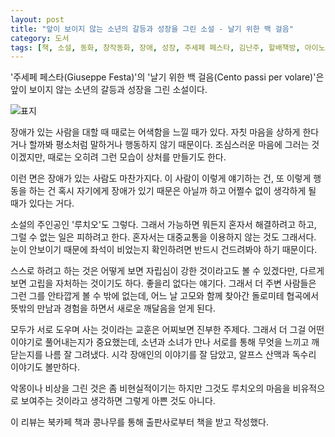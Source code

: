```yaml
---
layout: post
title: "앞이 보이지 않는 소년의 갈등과 성장을 그린 소설 - 날기 위한 백 걸음"
category: 도서
tags: [책, 소설, 동화, 창작동화, 장애, 성장, 주세페 페스타, 김난주, 할배책방, 아이노리, 북카페 책과 콩나무, 서평]
---
```


'주세페 페스타(Giuseppe Festa)'의
'날기 위한 백 걸음(Cento passi per volare)'은
앞이 보이지 않는 소년의 갈등과 성장을 그린 소설이다.

![표지](https://images2.imgbox.com/f4/3f/0H3ybiCV_o.jpg)

장애가 있는 사람을 대할 때 때로는 어색함을 느낄 때가 있다.
자칫 마음을 상하게 한다거나 할까봐 평소처럼 말하거나 행동하지 않기 때문이다.
조심스러운 마음에 그러는 것이겠지만,
때로는 오히려 그런 모습이 상처를 만들기도 한다.

이런 면은 장애가 있는 사람도 마찬가지다.
이 사람이 이렇게 얘기하는 건, 또 이렇게 행동을 하는 건
혹시 자기에게 장애가 있기 때문은 아닐까 하고
어쩔수 없이 생각하게 될 때가 있다는 거다.

소설의 주인공인 '루치오'도 그렇다.
그래서 가능하면 뭐든지 혼자서 해결하려고 하고,
그럴 수 없는 일은 피하려고 한다.
혼자서는 대중교통을 이용하지 않는 것도 그래서다.
눈이 안보이기 때문에 좌석이 비었는지 확인하려면 반드시 건드려봐야 하기 때문이다.

스스로 하려고 하는 것은 어떻게 보면 자립심이 강한 것이라고도 볼 수 있겠다만,
다르게 보면 고립을 자처하는 것이기도 하다.
좋을리 없다는 얘기다.
그래서 더 주변 사람들은 그런 그를 안타깝게 볼 수 밖에 없는데,
어느 날 고모와 함께 찾아간 돌로미테 협곡에서 뜻밖의 만남과 경험을 하면서
새로운 깨달음을 얻게 된다.

모두가 서로 도우며 사는 것이라는 교훈은 어찌보면 진부한 주제다.
그래서 더 그걸 어떤 이야기로 풀어내는지가 중요했는데,
소년과 소녀가 만나 서로를 통해 무엇을 느끼고 깨닫는지를 나름 잘 그려냈다.
시각 장애인의 이야기를 잘 담았고,
알프스 산맥과 독수리 이야기도 볼만하다.

악몽이나 비상을 그린 것은 좀 비현실적이기는 하지만
그것도 루치오의 마음을 비유적으로 보여주는 것이라고 생각하면
그렇게 아쁜 것도 아니다.



<div class="im im-info">
이 리뷰는 북카페 책과 콩나무를 통해 출판사로부터 책을 받고 작성했다.
</div>
